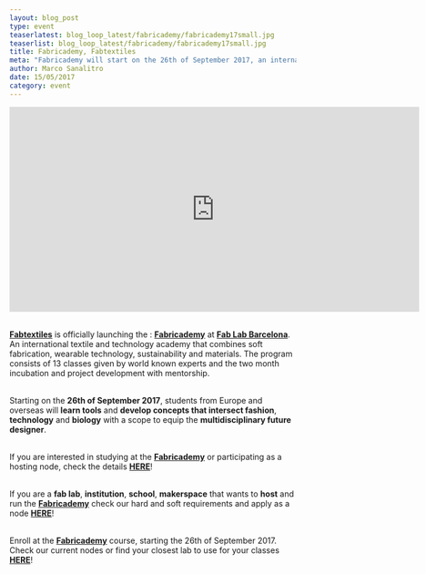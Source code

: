 ```yaml
---
layout: blog_post
type: event
teaserlatest: blog_loop_latest/fabricademy/fabricademy17small.jpg
teaserlist: blog_loop_latest/fabricademy/fabricademy17small.jpg
title: Fabricademy, Fabtextiles
meta: "Fabricademy will start on the 26th of September 2017, an international textile and technology academy that combines soft fabrication, wearable technology, sustainability and materials. If you are interested in studying at the Fabricademy or participating as a hosting node, check the details here!"
author: Marco Sanalitro
date: 15/05/2017 
category: event
---
```



<iframe src="https://player.vimeo.com/video/216487092" width="720" height="360" frameborder="0" webkitallowfullscreen mozallowfullscreen allowfullscreen></iframe><br><br>

<strong><a href="http://fabtextiles.org/fabricademy-textile-technology-academy/">Fabtextiles</a></strong> is officially launching the : <strong><a href="http://textile-academy.org/">Fabricademy</a></strong> at <strong><a href="https://fablabbcn.org/index.html">Fab Lab Barcelona</a></strong>. An international textile and technology academy that combines soft fabrication, wearable technology, sustainability and materials.
The program consists of 13 classes given by world known experts and the two month incubation and project development with mentorship.<br><br>

Starting on the <strong>26th of September 2017</strong>, students from Europe and overseas will <strong>learn tools</strong> and <strong>develop concepts that intersect fashion</strong>, <strong>technology</strong> and <strong>biology</strong> with a scope to equip the <strong>multidisciplinary future designer</strong>.<br><br>

If you are interested in studying at the <strong><a href="http://textile-academy.org/">Fabricademy</a></strong> or participating as a hosting node, check the details <strong><a href="http://textile-academy.org/">HERE</a></strong>!<br><br>

If you are a <strong>fab lab</strong>, <strong>institution</strong>, <strong>school</strong>, <strong>makerspace</strong> that wants to <strong>host</strong> and run the <strong><a href="http://textile-academy.org/">Fabricademy</a></strong> check our hard and soft requirements and apply as a node <strong><a href="http://textile-academy.org/sites/">HERE</a></strong>!<br><br>

Enroll at the <strong><a href="http://textile-academy.org/">Fabricademy</a></strong> course, starting the 26th of September 2017. Check our current nodes or find your closest lab to use for your classes <strong><a href="https://www.fablabs.io/">HERE</a></strong>!<br><br>

